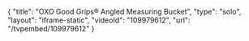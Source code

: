 {
    "title": "OXO Good Grips&reg; Angled Measuring Bucket",
    "type": "solo",
    "layout": "iframe-static",
    "videoId": "109979612",
    "url": "\/tvpembed\/109979612"
}